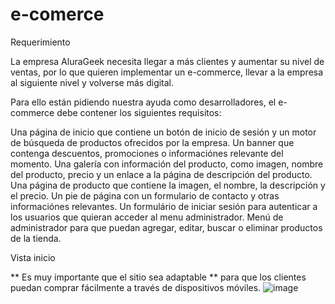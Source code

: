 # e-comerce

Requerimiento 

La empresa AluraGeek necesita llegar a más clientes y aumentar su nivel de ventas, por lo que quieren implementar un e-commerce, llevar a la empresa al siguiente nivel y volverse más digital.

Para ello están pidiendo nuestra ayuda como desarrolladores, el e-commerce debe contener los siguientes requisitos:

Una página de inicio que contiene un botón de inicio de sesión y un motor de búsqueda de productos ofrecidos por la empresa.
Un banner que contenga descuentos, promociones o informaciónes relevante del momento.
Una galería con información del producto, como imagen, nombre del producto, precio y un enlace a la página de descripción del producto.
Una página de producto que contiene la imagen, el nombre, la descripción y el precio.
Un pie de página con un formulario de contacto y otras informaciónes relevantes.
Un formulário de iniciar sesión para autenticar a los usuarios que quieran acceder al menu administrador.
Menú de administrador para que puedan agregar, editar, buscar o eliminar productos de la tienda.

Vista inicio

** Es muy importante que el sitio sea adaptable ** para que los clientes puedan comprar fácilmente a través de dispositivos móviles.
![image](https://user-images.githubusercontent.com/94869227/169676517-af60b233-679a-4fcd-8a64-2d8148d5444c.png)

